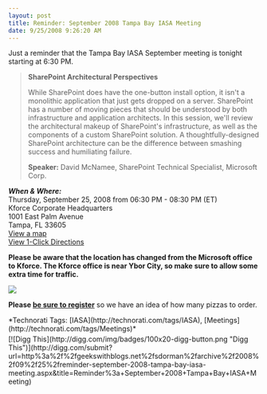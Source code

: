 ```yaml
---
layout: post
title: Reminder: September 2008 Tampa Bay IASA Meeting
date: 9/25/2008 9:26:20 AM
---
```


Just a reminder that the Tampa Bay IASA September meeting is tonight starting at 6:30 PM. 

> **SharePoint Architectural Perspectives**
> 
> While SharePoint does have the one-button install option, it isn't a monolithic application that just gets dropped on a server. SharePoint has a number of moving pieces that should be understood by both infrastructure and application architects. In this session, we'll review the architectural makeup of SharePoint's infrastructure, as well as the components of a custom SharePoint solution. A thoughtfully-designed SharePoint architecture can be the difference between smashing success and humiliating failure.
> 
> **Speaker:** David McNamee, SharePoint Technical Specialist, Microsoft Corp.

***When & Where:***       
Thursday, September 25, 2008 from 06:30 PM - 08:30 PM (ET)       
Kforce Corporate Headquarters       
1001 East Palm Avenue       
Tampa, FL 33605       
[View a map](http://maps.live.com/default.aspx?v=2&FORM=LMLTCC&cp=27.961348~-82.449329&style=r&lvl=15&tilt=-90&dir=0&alt=-1000&scene=9552102&phx=0&phy=0&phscl=1&where1=1001%20E%20Palm%20Ave%2C%20Tampa%2C%20FL%2033605-3551&cid=93D618D639EC9651!309&encType=1)       
[View 1-Click Directions](http://maps.live.com/OneClickDirections.aspx?rtp=%7epos.nntbhm83w8wh_1001+E+Palm+Ave%2c+Tampa%2c+FL+33605-3551___a_&rsd=27.9837092757225_-82.453838288784_AVf%2bAyAOAAAAE7GYABwBAAA%3d_the+north+(via+I-275)%7e27.9425400495529_-82.4671205878258_AVf%2bAyAOAAAAGbGYAF0CAAA%3d_the+south+(via+S+Crosstown+Expy+%2f+Lee+Roy+Selmon+Expy+%2f+SR-618+Toll+E)%7e27.9655614495277_-82.4264690279961_AVf%2bAyAOAAAAFrGYALIAAAA%3d_the+east+(via+I-4)%7e27.956061065197_-82.4876502156258_AVf%2bAyAOAAAAE7GYAOwAAAA%3d_the+west+(via+I-275)&&rtv=0)

**Please be aware that the location has changed from the Microsoft office to Kforce. The Kforce office is near Ybor City, so make sure to allow some extra time for traffic.**

*****[![](http://www.eventbrite.com/img/button/register_blue.gif)](http://www.eventbrite.com/event/120521483/sdorman)*****

**Please **[be sure to register](http://www.eventbrite.com/event/120521483/sdorman)**** so we have an idea of how many pizzas to order.
  <div style="padding-bottom: 0px; margin: 0px; padding-left: 0px; padding-right: 0px; display: inline; float: none; padding-top: 0px" id="scid:0767317B-992E-4b12-91E0-4F059A8CECA8:0d8bd4c8-4735-44ce-95ba-a96c0c5c32c1" class="wlWriterSmartContent">*Technorati Tags: [IASA](http://technorati.com/tags/IASA), [Meetings](http://technorati.com/tags/Meetings)*</div><div class="wlWriterHeaderFooter" style="text-align:left; margin:0px; padding:4px 0px 4px 0px;">[![Digg This](http://digg.com/img/badges/100x20-digg-button.png "Digg This")](http://digg.com/submit?url=http%3a%2f%2fgeekswithblogs.net%2fsdorman%2farchive%2f2008%2f09%2f25%2freminder-september-2008-tampa-bay-iasa-meeting.aspx&title=Reminder%3a+September+2008+Tampa+Bay+IASA+Meeting)</div>

